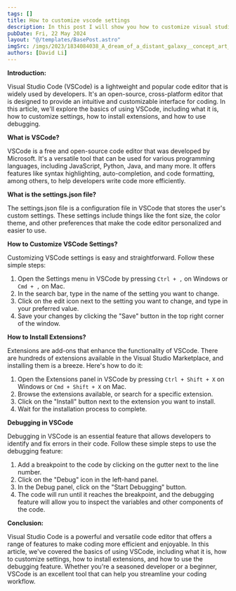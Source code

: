 ```yaml
---
tags: []
title: How to customize vscode settings
description: In this post I will show you how to customize visual studio code settings.
pubDate: Fri, 22 May 2024
layout: "@/templates/BasePost.astro"
imgSrc: /imgs/2023/1834084038_A_dream_of_a_distant_galaxy__concept_art__matte_painting__HQ__4k.png
authors: [David Li]
---
```


**Introduction:**

Visual Studio Code (VSCode) is a lightweight and popular code editor that is widely used by developers. It's an open-source, cross-platform editor that is designed to provide an intuitive and customizable interface for coding. In this article, we'll explore the basics of using VSCode, including what it is, how to customize settings, how to install extensions, and how to use debugging.

**What is VSCode?**

VSCode is a free and open-source code editor that was developed by Microsoft. It's a versatile tool that can be used for various programming languages, including JavaScript, Python, Java, and many more. It offers features like syntax highlighting, auto-completion, and code formatting, among others, to help developers write code more efficiently.

**What is the settings.json file?**

The settings.json file is a configuration file in VSCode that stores the user's custom settings. These settings include things like the font size, the color theme, and other preferences that make the code editor personalized and easier to use.

**How to Customize VSCode Settings?**

Customizing VSCode settings is easy and straightforward. Follow these simple steps:

1. Open the Settings menu in VSCode by pressing `Ctrl + ,` on Windows or `Cmd + ,` on Mac.
2. In the search bar, type in the name of the setting you want to change.
3. Click on the edit icon next to the setting you want to change, and type in your preferred value.
4. Save your changes by clicking the "Save" button in the top right corner of the window.

**How to Install Extensions?**

Extensions are add-ons that enhance the functionality of VSCode. There are hundreds of extensions available in the Visual Studio Marketplace, and installing them is a breeze. Here's how to do it:

1. Open the Extensions panel in VSCode by pressing `Ctrl + Shift + X` on Windows or `Cmd + Shift + X` on Mac.
2. Browse the extensions available, or search for a specific extension.
3. Click on the "Install" button next to the extension you want to install.
4. Wait for the installation process to complete.

**Debugging in VSCode**

Debugging in VSCode is an essential feature that allows developers to identify and fix errors in their code. Follow these simple steps to use the debugging feature:

1. Add a breakpoint to the code by clicking on the gutter next to the line number.
2. Click on the "Debug" icon in the left-hand panel.
3. In the Debug panel, click on the "Start Debugging" button.
4. The code will run until it reaches the breakpoint, and the debugging feature will allow you to inspect the variables and other components of the code.

**Conclusion:**

Visual Studio Code is a powerful and versatile code editor that offers a range of features to make coding more efficient and enjoyable. In this article, we've covered the basics of using VSCode, including what it is, how to customize settings, how to install extensions, and how to use the debugging feature. Whether you're a seasoned developer or a beginner, VSCode is an excellent tool that can help you streamline your coding workflow.


